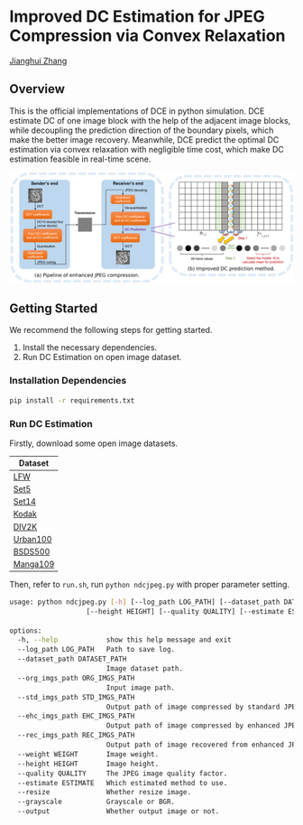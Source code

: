# Improved DC Estimation for JPEG Compression via Convex Relaxation

[Jianghui Zhang](https://orcid.org/my-orcid?orcid=0000-0002-3523-5200)

## Overview

This is the official implementations of DCE in python simulation. DCE estimate DC of one image block with the help of the adjacent image blocks, while decoupling the prediction direction of the boundary pixels, which make the better image recovery. Meanwhile, DCE predict the optimal DC estimation via convex relaxation with negligible time cost, which make DC estimation feasible in real-time scene.

![Architecture](./figs/Architecture.png)

## Getting Started

We recommend the following steps for getting started.

1. Install the necessary dependencies.
2. Run DC Estimation on open image dataset.

### Installation Dependencies

```bash
pip install -r requirements.txt
```

### Run DC Estimation

Firstly, download some open image datasets.

| Dataset                                                      |
| ------------------------------------------------------------ |
| [LFW](https://github.com/coderbee/lfw-classification)        |
| [Set5](https://paperswithcode.com/dataset/set5)              |
| [Set14](https://paperswithcode.com/dataset/set14)            |
| [Kodak](http://r0k.us/graphics/kodak/)                       |
| [DIV2K](https://data.vision.ee.ethz.ch/cvl/DIV2K/)           |
| [Urban100](https://paperswithcode.com/dataset/urban100)      |
| [BSDS500](https://www2.eecs.berkeley.edu/Research/Projects/CS/vision/grouping/resources.html) |
| [Manga109](http://www.manga109.org/en/)                      |

Then, refer to `run.sh`, run `python ndcjpeg.py` with proper parameter setting.

```bash
usage: python ndcjpeg.py [-h] [--log_path LOG_PATH] [--dataset_path DATASET_PATH] [--org_imgs_path ORG_IMGS_PATH] [--std_imgs_path STD_IMGS_PATH] [--ehc_imgs_path EHC_IMGS_PATH] [--rec_imgs_path REC_IMGS_PATH] [--weight WEIGHT]
                   [--height HEIGHT] [--quality QUALITY] [--estimate ESTIMATE] [--resize] [--grayscale] [--output]

options:
  -h, --help            show this help message and exit
  --log_path LOG_PATH   Path to save log.
  --dataset_path DATASET_PATH
                        Image dataset path.
  --org_imgs_path ORG_IMGS_PATH
                        Input image path.
  --std_imgs_path STD_IMGS_PATH
                        Output path of image compressed by standard JPEG.
  --ehc_imgs_path EHC_IMGS_PATH
                        Output path of image compressed by enhanced JPEG.
  --rec_imgs_path REC_IMGS_PATH
                        Output path of image recovered from enhanced JPEG.
  --weight WEIGHT       Image weight.
  --height HEIGHT       Image height.
  --quality QUALITY     The JPEG image quality factor.
  --estimate ESTIMATE   Which estimated method to use.
  --resize              Whether resize image.
  --grayscale           Grayscale or BGR.
  --output              Whether output image or not.
```

